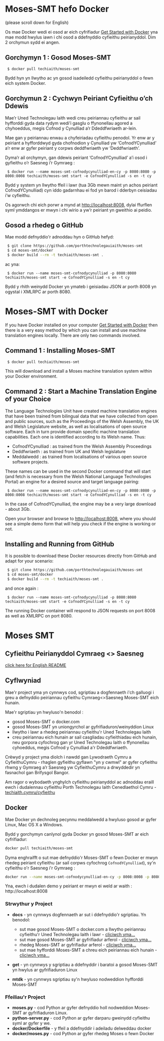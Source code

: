 # Moses-SMT hefo Docker

(please scroll down for English)

Os mae Docker wedi ei osod ar eich cyfrifiadur [Get Started with Docker](https://docs.docker.com/windows/) yna mae modd hwylus iawn i chi osod a ddefnyddio cyfieithu peirianyddol. Dim 2 orchymun sydd ei angen.

## Gorchymyn 1 : Gosod Moses-SMT 

```
 $ docker pull techiaith/moses-smt
```

Bydd hyn yn llwytho ac yn gosod isadeiledd cyfieithu peirianyddol o fewn eich system Docker.

## Gorchymun 2 : Cychwyn Peiriant Cyfieithu o’ch Ddewis

Mae’r Uned Technolegau Iaith wedi creu peiriannau cyfieithu ar sail hyfforddi gyda data rydym wedi’i gasglu o ffynonellau agored a chyhoeddus, megis Cofnod y Cynulliad a’r Ddeddfwriaeth ar-lein.

Mae gan y peiriannau enwau a chyfeiriadau cyfieithu penodol. Yr enw ar y peiriant a hyfforddwyd gyda chofnodion y Cynulliad yw ‘CofnodYCynulliad’ a’r enw ar gyfer peiriant y corpws deddfwriaeth yw ‘Deddfwriaeth’.

Dyma’r ail orchymyn, gan ddewis peiriant ‘CofnodYCynulliad’ a’i osod i gyfieithu o’r Saesneg i’r Gymraeg :

```
 $ docker run --name moses-smt-cofnodycynulliad-en-cy -p 8080:8080 -p 8008:8008 techiaith/moses-smt start -e CofnodYCynulliad -s en -t cy
```

Bydd y system yn llwytho ffeil i lawr (tua 3Gb mewn maint yn achos peiriant CofnodYCynulliad) cyn iddo gadarnhau ei fod yn barod i dderbyn ceisiadau i’w cyfieithu.

Os agorwch chi eich porwr a mynd at [http://localhost:8008](http://localhost:8008), dylai ffurflen syml ymddangos er mwyn i chi wirio a yw’r peiriant yn gweithio ai peidio.

## Gosod a rhedeg o GitHub

Mae modd defnyddio'r adnoddau hyn o GitHub hefyd:

```sh
 $ git clone https://github.com/porthtechnolegauiaith/moses-smt
 $ cd moses-smt/docker
 $ docker build --rm -t techiaith/moses-smt .
```

ac yna:

```
 $ docker run --name moses-smt-cofnodycynulliad -p 8080:8080 techiaith/moses-smt start -e CofnodYCynulliad -s en -t cy
```

Bydd y rhith weinydd Docker yn ymateb i geisiadau JSON ar porth 8008 yn ogystal i XMLRPC ar porth 8080.



# Moses-SMT with Docker

If you have Docker installed on your computer [Get Started with Docker](https://docs.docker.com/windows/) then there is a very easy method by which you can install and use machine translation engines locally. There are only two commands involved. 

## Command 1 : Installing Moses-SMT 

```
 $ docker pull techiaith/moses-smt
```

This will download and install a Moses machine translation system within your Docker environment.


## Command 2 : Start a Machine Translation Engine of your Choice

The Language Technologies Unit have created machine translation engines that have been trained from bilingual data that we have collected from open and public sources, such as the Proceedings of the Welsh Assembly, the UK and Welsh Legislature website, as well as localisations of open source software. Each in turn provide domain specific machine translation capabilities. Each one is identified according to its Welsh name. Thus:

 - CofnodYCynulliad  : as trained from the Welsh Assembly Proceedings
 - Deddfwriaeth  : as trained from UK and Welsh legislature
 - Meddalwedd : as trained from localisations of various open source software projects. 
 
These names can be used in the second Docker command that will start (and fetch is necessary from the Welsh National Language Technologies Portal) an engine for a desired source and target language pairing:

```
 $ docker run --name moses-smt-cofnodycynulliad-en-cy -p 8080:8080 -p 8008:8008 techiaith/moses-smt start -e CofnodYCynulliad -s en -t cy
```

In the case of CofnodYCynulliad, the engine may be a very large download - about 3Gb. 

Open your browser and browse to [http://localhost:8008](http://localhost:8008), where you should see a simple demo form that will help you check if the engine is working or not.

## Installing and Running from GitHub

It is possible to download these Docker resources directly from GitHub and adapt for your scenario:

```sh
 $ git clone https://github.com/porthtechnolegauiaith/moses-smt
 $ cd moses-smt/docker
 $ docker build --rm -t techiaith/moses-smt .
```

and once again :

```
 $ docker run --name moses-smt-cofnodycynulliad -p 8080:8080 techiaith/moses-smt start -e CofnodYCynulliad -s en -t cy
```

The running Docker container will respond to JSON requests on port 8008 as well as XMLRPC on port 8080.

# Moses SMT
## Cyfieithu Peirianyddol Cymraeg <> Saesneg 

[click here for English README](README_en.md)

## Cyflwyniad

Mae'r project yma yn cynnwys cod, sgriptiau a dogfennaeth i'ch galluogi i greu a defnyddio peiriannau cyfieithu Cymraeg<>Saesneg Moses-SMT eich hunain. 

Mae'r sgriptiau yn hwyluso'n benodol :

 * gosod Moses-SMT o docker.com
 * gosod Moses-SMT yn uniongyrchol ar gyfrifiaduron/weinyddion Linux 
 * llwytho i lawr a rhedeg peiriannau cyfieithu'r Uned Technolegau Iaith 
 * creu peiriannau eich hunain ar sail casgliadau cyfieithiadau eich hunain, neu gorpora cyfochrog gan yr Uned Technolegau Iaith o ffynonellau cyhoeddus, megis Cofnod y Cynulliad a'r Ddeddfwriaeth.

Crëwyd y project yma diolch i nawdd gan Lywodraeth Cymru a CyfieithuCymru - rhaglen gyfieithu gyflawn "yn y cwmwl" ar gyfer cyfieithu rhwng y Gymraeg a’r Saesneg yw CyfieithuCymru a drwyddedir yn fasnachol gan Brifysgol Bangor.

Am ragor o wybodaeth ynghylch cyfieithu peirianyddol ac adnoddau eraill ewch i dudalennau cyfieithu Porth Technolegau Iaith Cenedlaethol Cymru - [techiaith.cymru/cyfieithu](http://techiaith.cymru/cyfieithu)

## Docker
Mae Docker yn dechnoleg pecynnu meddalwedd a hwyluso gosod ar gyfer Linux, Mac OS X a Windows. 

Bydd y gorchymyn canlynol gyda Docker yn gosod Moses-SMT ar eich cyfrifiadur:

```sh
docker pull techiaith/moses-smt
```

Dyma enghraifft o sut mae defnyddio'r Moses-SMT o fewn Docker er mwyn rhedeg peiriant cyfieithu (ar sail corpws cyfochrog `CofnodYCynulliad`), sy'n cyfieithu o'r Saesneg i'r Gymraeg :

```sh
docker run --name moses-smt-cofnodycynulliad-en-cy -p 8008:8008 -p 8080:8080 techiaith/moses-smt start -e CofnodYCynulliad -s en -t cy
```

Yna, ewch i dudalen demo y peiriant er mwyn ei weld ar waith : http://localhost:8008 



### Strwythur y Project

* **docs** - yn cynnwys dogfennaeth ar sut i ddefnyddio'r sgriptiau. Yn benodol:
  * sut mae gosod Moses-SMT o docker.com a llwytho peiriannau cyfieithu'r Uned Technolegau Iaith i lawr - [cliciwch yma...](docs/Docker.md)
  * sut mae gosod Moses-SMT ar gyfrifiadur arferol - [cliciwch yma...](docs/GosodiadArferol.md)
  * rhedeg Moses-SMT ar gyfrifiadur arferol - [cliciwch yma...](docs/RhedegMoses.md) 
  * sut mae hyfforddi Moses-SMT a chreu eich peiriannau eich hunain - [cliciwch yma...](docs/Hyfforddi.md)
  
* **get** - yn cynnwys y sgriptiau a ddefnyddir i baratoi a gosod Moses-SMT yn hwylus ar gyfrifiaduron Linux
* **mtdk** - yn cynnwys sgriptiau sy'n hwyluso nodweddion hyfforddi Moses-SMT 

### Ffeiliau'r Project

* **moses.py** - cod Python ar gyfer defnyddio holl nodweddion Moses-SMT ar gyfrifiaduron Linux. 
* **python-server.py** - cod Python ar gyfer darparu gweinydd cyfieithu syml ar gyfer y we.
* **docker/Dockerfile** - y ffeil a ddefnyddir i adeiladu delweddau docker
* **docker/moses.py** - cod Python ar gyfer rhedeg Moses o fewn Docker


